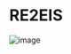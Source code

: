 # RE2EIS
![image](https://user-images.githubusercontent.com/9654663/123732333-52dbda00-d8cc-11eb-89e8-c31282759261.png)
